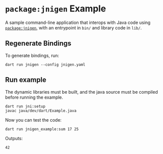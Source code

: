 # `package:jnigen` Example

A sample command-line application that interops with Java code
using [`package:jnigen`](https://pub.dev/packages/jnigen),
with an entrypoint in `bin/` and library code in `lib/`.

## Regenerate Bindings

To generate bindings, run:

```terminal
dart run jnigen --config jnigen.yaml
```

## Run example

The dynamic libraries must be built, and the java source must be compiled before
running the example. 

```terminal
dart run jni:setup
javac java/dev/dart/Example.java
```

Now you can test the code:

```terminal
dart run jnigen_example:sum 17 25
```

Outputs:

```
42
```
